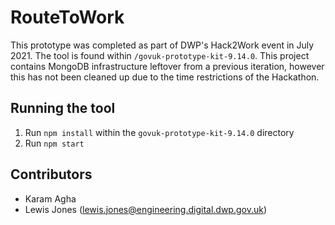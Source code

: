 # RouteToWork

This prototype was completed as part of DWP's Hack2Work event in July 2021.
The tool is found within `/govuk-prototype-kit-9.14.0`. This project contains MongoDB infrastructure
leftover from a previous iteration, however this has not been cleaned up due to the time restrictions
of the Hackathon.

## Running the tool

1. Run `npm install` within the `govuk-prototype-kit-9.14.0` directory
2. Run `npm start`

## Contributors
- Karam Agha
- Lewis Jones (lewis.jones@engineering.digital.dwp.gov.uk)
